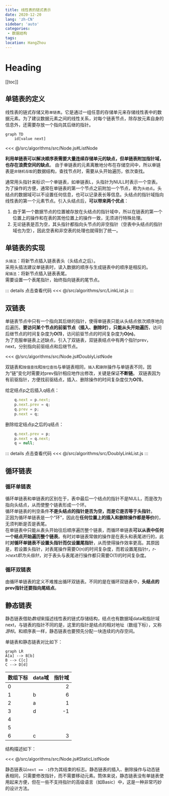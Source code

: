 ```yaml
---
title: 线性表的链式表示
date: 2020-12-20
lang: 'zh-CN'
sidebar: 'auto'
categories:
 - 数据结构
tags: 
location: HangZhou
---
```


# Heading
[[toc]]

## 单链表的定义
线性表的链式存储又称`单链表`。它是通过一组任意的存储单元来存储线性表中的数据元素。为了建议数据元素之间的线性关系，对每个链表节点，除存放元素自身的信息外，还需要存放一个指向其后继的指针。
```mermaid
graph TD
    id[value next]
```
<<< @/src/algorithms/src/Node.js#ListNode

**利用单链表可以解决顺序表需要大量连续存储单元的缺点，但单链表附加指针域，也存在浪费空间的缺点**。 
由于单链表的元素离散地分布在存储空间中，所以单链表是`非随机存取`的数据结构，查找节点时，需要从头开始遍历，依次查找。  

通常用头指针来标识一个单链表，如单链表L，头指针为NULL时表示一个空表。
为了操作的方便，通常在单链表的第一个节点之前附加一个节点，称为`头结点`。头结点的数据域可以不设置任何信息，也可以记录表长等信息。头结点的指针域指向线性表的第一个元素节点。引入头结点后，**可以带来两个优点**：
1. 由于第一个数据节点的位置被存放在头结点的指针域中，所以在链表的第一个位置上的操作和在表的其他位置上的操作一致，无须进行特殊处理。
2. 无论链表是否为空，其头指针都指向头节点的非空指针（空表中头结点的指针域也为空），因此空表和非空表的处理也就得到了统一。


## 单链表的实现

`头插法`：将新节点插入链表表头（头结点之后）。  
采用头插法建议单链表时，读入数据的顺序与生成链表中的顺序是相反的。  
`尾插法`：将新节点插入链表表尾。  
需要设置一个表尾指针，始终指向链表的尾节点。  

::: details 点击查看代码
<<< @/src/algorithms/src/LinkList.js
:::

## 双链表
单链表节点中只有一个指向其后继的指针，使得单链表只能从头结点依次顺序地向后遍历。**要访问某个节点的前驱节点（插入、删除时），只能从头开始遍历**，访问后继节点的时间复杂度为**O(1)**，访问前驱节点的时间复杂度为**O(n)**。  
为了克服单链表上述缺点，引入了双链表，双链表结点中有两个指针prev，next，分别指向前驱结点和后继节点。

<<< @/src/algorithms/src/Node.js#DoublyListNode

双链表和`按值查找`和`按位查找`与单链表相同，`插入`和`删除`操作与单链表不同，因为“链”变化时需要对prev指针相应地作出修改，关键是保证**不断链**。
双链表因为有前驱指针，方便找前驱结点，插入、删除操作的时间复杂度仅为**O(1)**。

给定结点p之后插入q结点：
```js
    q.next = p.next;
    p.next.prev = q;
    q.prev = p;
    p.next = q;
```

删除给定结点p之后的q结点：
```js
    q.next.prev = p;
    p.next = q.next;
    q = null;
```

::: details 点击查看代码
<<< @/src/algorithms/src/DoublyLinkList.js
:::



## 循环链表
### 循环单链表
循环单链表和单链表的区别在于，表中最后一个结点的指针不是NULL，而是改为指向头结点，从而使整个链表形成一个环。  
循环单链表的判空条件**不是头结点的指针是否为空，而是它是否等于头指针**。  
正因为循环单链表是一个“环”，因此在**任何位置上的插入和删除操作都是等价**的，无须判断是否是表尾。  
在单链表中只能从表头开始往后顺序遍历整个链表，而循环单链表**可以从表中任何一个结点开始遍历整个链表**。有时对单链表常做的操作是在表头和表尾进行的，此时**对循环单链表不设置头指针而仅设置尾指针**，从而使得操作效率更高。其原因是，若设置头指针，对表尾操作需要O(n)的时间复杂度，而若设置尾指针r，*r->next即为头指针*，对于表头与表尾进行操作都只需要O(1)的时间复杂度。

### 循环双链表
由循环单链表的定义不难推出循环双链表。不同的是在循环双链表中，**头结点的prev指针还要指向尾结点**。


## 静态链表
静态链表借助*数组*来描述线性表的链式存储结构，结点也有数据域data和指针域next，与链表的指针不同的是，这里的指针是结点的相对地址（数组下标），又称*游标*。和顺序表一样，静态链表也要预先分配一块连续的内存空间。  

单链表和静态链表对比如下：  
```mermaid
graph LR
A[a] --> B[b]
B --> C[c]
C --> D[d]
```

数组下标 |data域 |指针域
:-       |:-     |-:
0        |       |2
1        |b      |6
2        |a      |1
3        |d      |-1
4        |       |
5        |       |
6        |c      |3

结构描述如下：

<<< @/src/algorithms/src/Node.js#StaticListNode

静态链表以`next == -1`作为其结束的标志。静态链表的插入、删除操作与动态链表相同，只需要修改指针，而不需要移动元素。筒体来说，静态链表没有单链表使用起来方便，但在一些不支持指针的高级语言（如Basic）中，这是一种非常巧妙的设计方法。